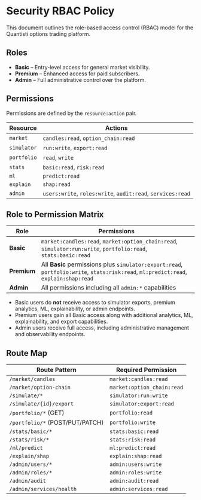 # Security RBAC Policy

This document outlines the role-based access control (RBAC) model for the Quantisti options trading platform.

## Roles
- **Basic** – Entry-level access for general market visibility.
- **Premium** – Enhanced access for paid subscribers.
- **Admin** – Full administrative control over the platform.

## Permissions
Permissions are defined by the `resource:action` pair.

| Resource | Actions |
|----------|---------|
| `market` | `candles:read`, `option_chain:read` |
| `simulator` | `run:write`, `export:read` |
| `portfolio` | `read`, `write` |
| `stats` | `basic:read`, `risk:read` |
| `ml` | `predict:read` |
| `explain` | `shap:read` |
| `admin` | `users:write`, `roles:write`, `audit:read`, `services:read` |

## Role to Permission Matrix

| Role    | Permissions |
|---------|-------------|
| **Basic** | `market:candles:read`, `market:option_chain:read`, `simulator:run:write`, `portfolio:read`, `stats:basic:read` |
| **Premium** | All **Basic** permissions plus `simulator:export:read`, `portfolio:write`, `stats:risk:read`, `ml:predict:read`, `explain:shap:read` |
| **Admin** | All permissions including all `admin:*` capabilities |

- Basic users do **not** receive access to simulator exports, premium analytics, ML, explainability, or admin endpoints.
- Premium users gain all Basic access along with additional analytics, ML, explainability, and export capabilities.
- Admin users receive full access, including administrative management and observability endpoints.

## Route Map

| Route Pattern | Required Permission |
|---------------|---------------------|
| `/market/candles` | `market:candles:read` |
| `/market/option-chain` | `market:option_chain:read` |
| `/simulate/*` | `simulator:run:write` |
| `/simulate/{id}/export` | `simulator:export:read` |
| `/portfolio/*` (GET) | `portfolio:read` |
| `/portfolio/*` (POST/PUT/PATCH) | `portfolio:write` |
| `/stats/basic/*` | `stats:basic:read` |
| `/stats/risk/*` | `stats:risk:read` |
| `/ml/predict` | `ml:predict:read` |
| `/explain/shap` | `explain:shap:read` |
| `/admin/users/*` | `admin:users:write` |
| `/admin/roles/*` | `admin:roles:write` |
| `/admin/audit` | `admin:audit:read` |
| `/admin/services/health` | `admin:services:read` |

